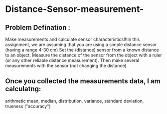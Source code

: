 # Distance-Sensor-measurement-

## Problem Defination : 
 Make measurements and calculate sensor characteristics!!!In this assignment, we are assuming that you are using a simple distance sensor (having a range 4-30 cm)
Set the (distance) sensor from a known distance to an object. Measure the distance of the sensor from the object with a ruler (or any other reliable distance measurement). Then make several measurements with the sensor (not changing the distance). 

## Once you collected the measurements data, I am calculatng:

arithmetic mean,
median,
distribution, 
variance, 
standard deviation, 
trueness ("accuracy") 

  
